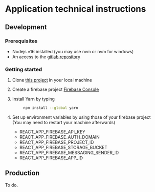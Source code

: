 # Application technical instructions



## Development


### Prerequisites

- Nodejs v16 installed (you may use nvm or nvm for windows)
- An access to the [gitlab repository](https://github.com/JeremDel/Project-React)


### Getting started

1. Clone [this project](https://github.com/JeremDel/Project-React)
   in your local machine

2. Create a firebase project
   [Firebase Console](https://console.firebase.google.com/u/0/)

3. Install Yarn by typing 
   ```bash
        npm install --global yarn
    ``` 

4. Set up environment variables by using those of your firebase project 
   (You may need to restart your machine afterwards)
    - REACT_APP_FIREBASE_API_KEY
    - REACT_APP_FIREBASE_AUTH_DOMAIN
    - REACT_APP_FIREBASE_PROJECT_ID
    - REACT_APP_FIREBASE_STORAGE_BUCKET
    - REACT_APP_FIREBASE_MESSAGING_SENDER_ID
    - REACT_APP_FIREBASE_APP_ID



## Production

To do.